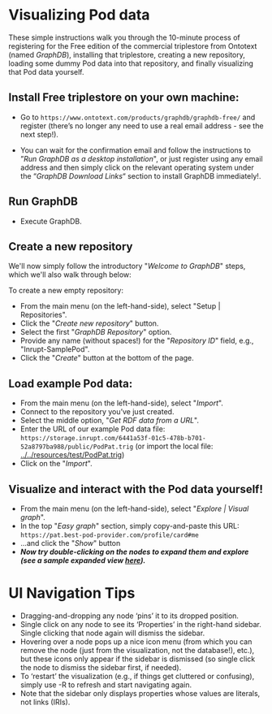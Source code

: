 # Visualizing Pod data

These simple instructions walk you through the 10-minute process of registering
for the Free edition of the commercial triplestore from Ontotext (named
_GraphDB_), installing that triplestore, creating a new repository, loading some
dummy Pod data into that repository, and finally visualizing that Pod data
yourself.

## Install Free triplestore on your own machine:

- Go to `https://www.ontotext.com/products/graphdb/graphdb-free/` and register
  (there’s no longer any need to use a real email address - see the next step!).

- You can wait for the confirmation email and follow the instructions to
  ”_Run GraphDB as a desktop installation_", or just register using any email
  address and then simply click on the relevant operating system under the
  “_GraphDB Download Links_“ section to install GraphDB immediately!.

## Run GraphDB

- Execute GraphDB.

## Create a new repository

We'll now simply follow the introductory "_Welcome to GraphDB_" steps, which
we'll also walk through below:

To create a new empty repository:

- From the main menu (on the left-hand-side), select "Setup | Repositories".
- Click the "_Create new repository_" button.
- Select the first "_GraphDB Repository_" option.
- Provide any name (without spaces!) for the "_Repository ID_" field, e.g.,
  "Inrupt-SamplePod".
- Click the "_Create_" button at the bottom of the page.

## Load example Pod data:

- From the main menu (on the left-hand-side), select "_Import_".
- Connect to the repository you’ve just created.
- Select the middle option, "_Get RDF data from a URL_".
- Enter the URL of our example Pod data file: 
  `https://storage.inrupt.com/6441a53f-01c5-478b-b701-52a8797ba988/public/PodPat.trig`
  (or import the local file: [../../resources/test/PodPat.trig](../../resources/test/PodPat.trig))
- Click on the "_Import_".

## Visualize and interact with the Pod data yourself!

- From the main menu (on the left-hand-side), select "_Explore | Visual graph_".
- In the top "_Easy graph_" section, simply copy-and-paste this URL:
  `https://pat.best-pod-provider.com/profile/card#me`
- ...and click the "_Show_" button
- **_Now try double-clicking on the nodes to expand them and explore (see a sample
  expanded view [here](./VisualizeExamplePodData.png))._**

# UI Navigation Tips

- Dragging-and-dropping any node ‘pins’ it to its dropped position.
- Single click on any node to see its ‘Properties’ in the right-hand sidebar.
  Single clicking that node again will dismiss the sidebar.
- Hovering over a node pops up a nice icon menu (from which you can remove the
  node (just from the visualization, not the database!), etc.), but these icons
  only appear if the sidebar is dismissed (so single click the node to dismiss
  the sidebar first, if needed).
- To ‘restart’ the visualization (e.g., if things get cluttered or confusing),
  simply use <Ctrl>-R to refresh and start navigating again.
- Note that the sidebar only displays properties whose values are literals, not
  links (IRIs).
